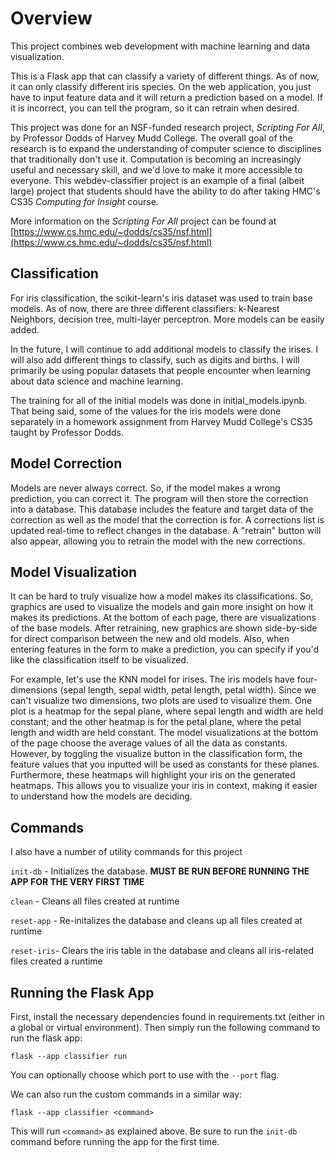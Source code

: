# Overview
This project combines web development with machine learning and data visualization.

This is a Flask app that can classify a variety of different things. As of now, it can only classify different iris species. On the web application, you just have to input feature data and it will return a prediction based on a model. If it is incorrect, you can tell the program, so it can retrain when desired.

This project was done for an NSF-funded research project, *Scripting For All*, by Professor Dodds of Harvey Mudd College. The overall goal of the research is to expand the understanding of computer science to disciplines that traditionally don't use it. Computation is becoming an increasingly useful and necessary skill, and we'd love to make it more accessible to everyone. This webdev-classifier project is an example of a final (albeit large) project that students should have the ability to do after taking HMC's CS35 *Computing for Insight* course.

More information on the *Scripting For All* project can be found at [https://www.cs.hmc.edu/~dodds/cs35/nsf.html](https://www.cs.hmc.edu/~dodds/cs35/nsf.html)

## Classification
For iris classification, the scikit-learn's iris dataset was used to train base models. As of now, there are three different classifiers: k-Nearest Neighbors, decision tree, multi-layer perceptron. More models can be easily added.

In the future, I will continue to add additional models to classify the irises. I will also add different things to classify, such as digits and births. I will primarily be using popular datasets that people encounter when learning about data science and machine learning.

The training for all of the initial models was done in initial_models.ipynb. That being said, some of the values for the iris models were done separately in a homework assignment from Harvey Mudd College's CS35 taught by Professor Dodds.

## Model Correction
Models are never always correct. So, if the model makes a wrong prediction, you can correct it. The program will then store
the correction into a database. This database includes the feature and target data of the correction as well as the model that the correction is for. A corrections list is updated real-time to reflect changes in the database. A "retrain" button will also appear, allowing you to retrain the model with the new corrections.

## Model Visualization
It can be hard to truly visualize how a model makes its classifications. So, graphics are used to visualize the models and gain more insight on how it makes its predictions. At the bottom of each page, there are visualizations of the base models. After retraining, new graphics are shown side-by-side for direct comparison between the new and old models. Also, when entering features in the form to make a prediction, you can specify if you'd like the classification itself to be visualized. 

For example, let's use the KNN model for irises. The iris models have four-dimensions (sepal length, sepal width, petal length, petal width). Since we can't visualize two dimensions, two plots are used to visualize them. One plot is a heatmap for the sepal plane, where sepal length and width are held constant; and the other heatmap is for the petal plane, where the petal length and width are held constant. The model visualizations at the bottom of the page choose the average values of all the data as constants. However, by toggling the visualize button in the classification form, the feature values that you inputted will be used as constants for these planes. Furthermore, these heatmaps will highlight your iris on the generated heatmaps. This allows you to visualize your iris in context, making it easier to understand how the models are deciding.

## Commands
I also have a number of utility commands for this project

`init-db` - Initializes the database. **MUST BE RUN BEFORE RUNNING THE APP FOR THE VERY FIRST TIME**

`clean` - Cleans all files created at runtime

`reset-app` - Re-initalizes the database and cleans up all files created at runtime

`reset-iris`- Clears the iris table in the database and cleans all iris-related files created a runtime

## Running the Flask App
First, install the necessary dependencies found in requirements.txt (either in a global or virtual environment). Then simply run the following command to run the flask app:

```shell
flask --app classifier run
```

You can optionally choose which port to use with the `--port` flag.

We can also run the custom commands in a similar way:
```shell
flask --app classifier <command>
```

This will run `<command>` as explained above. Be sure to run the `init-db` command before running the app for the first time.